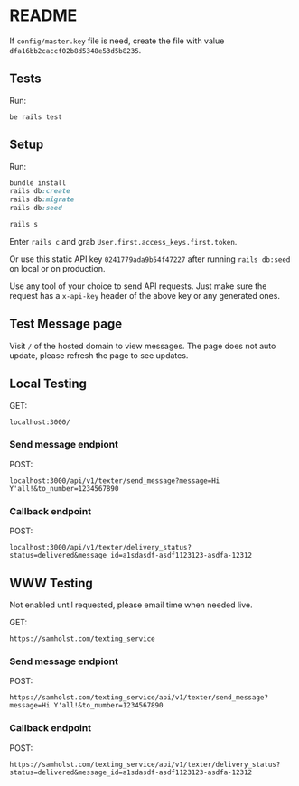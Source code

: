 # README

If `config/master.key` file is need, create the file with value `dfa16bb2caccf02b8d5348e53d5b8235`.

## Tests

Run:

```
be rails test
```

## Setup

Run:

```ruby
bundle install
rails db:create
rails db:migrate
rails db:seed

rails s
```

Enter `rails c` and grab `User.first.access_keys.first.token`.

Or use this static API key `0241779ada9b54f47227` after running `rails db:seed` on local or on production.

Use any tool of your choice to send API requests. Just make sure the
request has a `x-api-key` header of the above key or any generated ones.


## Test Message page

Visit `/` of the hosted domain to view messages. The page does not auto update, please refresh the page to see updates.


## Local Testing

GET:
```
localhost:3000/
```

### Send message endpiont

POST: 
```
localhost:3000/api/v1/texter/send_message?message=Hi Y'all!&to_number=1234567890
```

### Callback endpoint

POST:
```
localhost:3000/api/v1/texter/delivery_status?status=delivered&message_id=a1sdasdf-asdf1123123-asdfa-12312
```


## WWW Testing

Not enabled until requested, please email time when needed live.

GET:
```
https://samholst.com/texting_service
```

### Send message endpiont

POST: 
```
https://samholst.com/texting_service/api/v1/texter/send_message?message=Hi Y'all!&to_number=1234567890
```

### Callback endpoint

POST:
```
https://samholst.com/texting_service/api/v1/texter/delivery_status?status=delivered&message_id=a1sdasdf-asdf1123123-asdfa-12312
```


